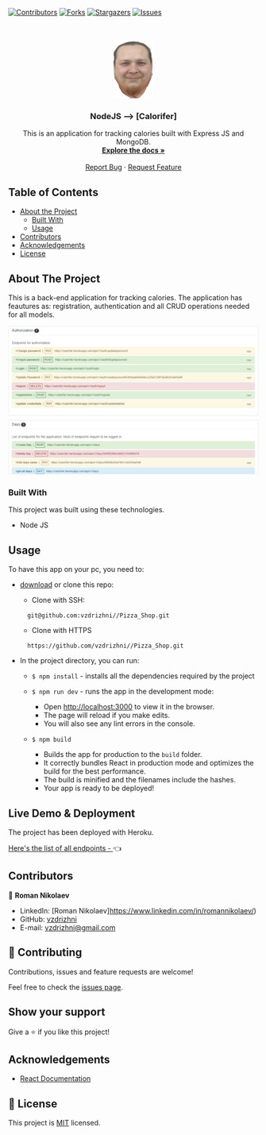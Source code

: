 <!--
*** Thanks for checking out this README Template. If you have a suggestion that would
*** make this better, please fork the repo and create a pull request or simply open
*** an issue with the tag "enhancement".
*** Thanks again! Now go create something AMAZING! :D
-->

<!-- PROJECT SHIELDS -->
<!--
*** I'm using markdown "reference style" links for readability.
*** Reference links are enclosed in brackets [ ] instead of parentheses ( ).
*** See the bottom of this document for the declaration of the reference variables
*** for contributors-url, forks-url, etc. This is an optional, concise syntax you may use.
*** https://www.markdownguide.org/basic-syntax/#reference-style-links
-->
[![Contributors][contributors-shield]][contributors-url]
[![Forks][forks-shield]][forks-url]
[![Stargazers][stars-shield]][stars-url]
[![Issues][issues-shield]][issues-url]


<!-- PROJECT LOGO -->
<br />
<p align="center">  
  <a href="https://github.com/vzdrizhni/improved-octo-parakeet">
    <img src="public/nick.png" alt="Logo" width="80" height="120">
  </a>

  <h3 align="center">NodeJS --> [Calorifer]</h3>

  <p align="center">
    This is an application for tracking calories built with Express JS and MongoDB.
    <br />
    <a href="https://github.com/vzdrizhni/improved-octo-parakeet"><strong>Explore the docs »</strong></a>
    <br />
    <br />
    <a href="https://github.com/vzdrizhni/improved-octo-parakeet">Report Bug</a>
    ·
    <a href="https://github.com/vzdrizhni/improved-octo-parakeet">Request Feature</a>
  </p>
</p>

<!-- TABLE OF CONTENTS -->
## Table of Contents

* [About the Project](#about-the-project)
  * [Built With](#built-with)
  * [Usage](#usage)
* [Contributors](#contributors)
* [Acknowledgements](#acknowledgements)
* [License](#license)

<!-- ABOUT THE PROJECT -->
## About The Project
This is a back-end application for tracking calories. The application has feautures as: registration, authentication and all CRUD operations needed for all models.

![screenshot-1](public/screenshot.PNG)

### Built With
This project was built using these technologies.
* Node JS

<!-- INSTALLATION -->
## Usage

To have this app on your pc, you need to:
* [download](https://github.com/vzdrizhni//Pizza_Shop/archive/develop.zip) or clone this repo:
  - Clone with SSH:
  ```
    git@github.com:vzdrizhni//Pizza_Shop.git
  ```
  - Clone with HTTPS
  ```
    https://github.com/vzdrizhni//Pizza_Shop.git
  ```

* In the project directory, you can run:

  - `$ npm install` - installs all the dependencies required by the project

  - `$ npm run dev` - runs the app in the development mode:
    - Open [http://localhost:3000](http://localhost:3000) to view it in the browser.
    - The page will reload if you make edits.
    - You will also see any lint errors in the console.

  - `$ npm build`
    - Builds the app for production to the `build` folder.
    - It correctly bundles React in production mode and optimizes the build for the best performance.
    - The build is minified and the filenames include the hashes.
    - Your app is ready to be deployed!

## Live Demo & Deployment
The project has been deployed with Heroku.

[Here's the list of all endpoints - ](https://calorifer.herokuapp.com/) :point_left:

<!-- CONTACT -->
## Contributors

👤 **Roman Nikolaev**

- LinkedIn: [Roman Nikolaev]https://www.linkedin.com/in/romannikolaev/)
- GitHub: [vzdrizhni](https://github.com/vzdrizhni)
- E-mail: vzdrizhni@gmail.com

## :handshake: Contributing

Contributions, issues and feature requests are welcome!

Feel free to check the [issues page](https://github.com/vzdrizhni//Pizza_Shop/issues).

## Show your support

Give a :star: if you like this project!

<!-- ACKNOWLEDGEMENTS -->
## Acknowledgements
* [React Documentation](https://reactjs.org/docs/getting-started.html)

<!-- MARKDOWN LINKS & IMAGES -->
<!-- https://www.markdownguide.org/basic-syntax/#reference-style-links -->
[contributors-shield]: https://img.shields.io/github/contributors/vzdrizhni/Pizza_Shop.svg?style=flat-square
[contributors-url]: https://github.com/vzdrizhni/Pizza_Shop/graphs/contributors
[forks-shield]: https://img.shields.io/github/forks/vzdrizhni/Pizza_Shop.svg?style=flat-square
[forks-url]: https://github.com/vzdrizhni/Pizza_Shop/network/members
[stars-shield]: https://img.shields.io/github/stars/vzdrizhni/Pizza_Shop.svg?style=flat-square
[stars-url]: https://github.com/vzdrizhni/Pizza_Shop/stargazers
[issues-shield]: https://img.shields.io/github/issues/vzdrizhni/Pizza_Shop.svg?style=flat-square
[issues-url]: https://github.com/vzdrizhni/Pizza_Shop/issues

## 📝 License

This project is [MIT](https://opensource.org/licenses/MIT) licensed.
